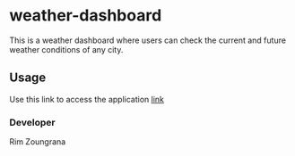 # weather-dashboard
This is a weather dashboard where users can check the current and future weather conditions of any city. 

## Usage
Use this link to access the application [link]()


### Developer
Rim Zoungrana